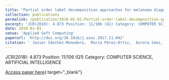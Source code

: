 ```yaml
---
title: "Partial order label decomposition approaches for melanoma diagnosis"
collection: publications
permalink: /publication/2018-01-01-Partial-order-label-decomposition-approaches-for-melanoma-diagnosis
excerpt: 'JCR(2018): 4.873 Position: 11/106 (Q1) Category: COMPUTER SCIENCE, ARTIFICIAL INTELLIGENCE'
date: 2018-01-01
venue: 'Applied Soft Computing'
paperurl: 'http://doi.org/10.1016/j.asoc.2017.11.042'
citation: ' Javier Sánchez-Monedero,  María Pérez-Ortiz,  Aurora Sáez,  Pedro Gutiérrez,  César Hervás-Martínez, &quot;Partial order label decomposition approaches for melanoma diagnosis.&quot; Applied Soft Computing, 2018.'
---
```

JCR(2018): 4.873 Position: 11/106 (Q1) Category: COMPUTER SCIENCE, ARTIFICIAL INTELLIGENCE

[Access paper here](http://doi.org/10.1016/j.asoc.2017.11.042){:target="_blank"}
